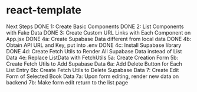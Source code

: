 # react-template
Next Steps
DONE 1: Create Basic Components 
DONE 2: List Components with Fake Data
DONE 3: Create Custom URL Links with Each Component on App.jsx
DONE 4a: Create Supabase Data different from local data
DONE 4b: Obtain API URL and Key, put into .env
DONE 4c: Install Supabase library
DONE 4d: Create Fetch Utils to Render All Supabase Data instead of List Data
4e: Replace ListData with FetchUtils
5a: Create Creation Form
5b: Create Fetch Utils to Add Supabase Data
6a: Add Delete Button for Each List Entry
6b: Create Fetch Utils to Delete Supabase Data
7: Create Edit Form of Selected Book Data
7a: Upon form editing, render new data on backend
7b: Make form edit return to the list page
